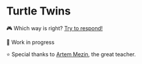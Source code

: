 # Turtle Twins
:video_game:
Which way is right?  [Try to respond!](https://goo.gl/IemyBK)

:construction:
Work in progress

:star:
Special thanks to [Artem Mezin](https://github.com/iketari), the great teacher.